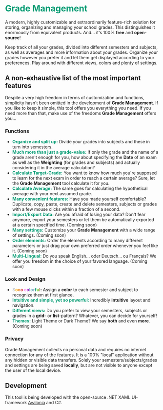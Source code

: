 # <span style="color:#009B72">Grade Management</span>

A modern, highly customizable and extraordinarily feature-rich solution for storing, organizing and managing your school grades.
This distinguishes it enormously from equivalent products. And... it's 100% **free** and **open-source**!

Keep track of all your grades, divided into different semesters and subjects, as well as averages and more information about your grades. 
Organize your grades however you prefer it and let them get displayed according to your preferences. 
Play around with different views, colors and plenty of settings.

## A non-exhaustive list of the most important features

Despite a very high freedom in terms of customization and functions, simplicity hasn't been omitted in the development of **Grade Management**. 
If you like to keep it simple, this tool offers you everything you need. 
If you need more than that, make use of the freedoms **Grade Management** offers you...

### Functions
- <span style="color:#009B72">**Organize and split up:**</span> Divide your grades into subjects and these in turn into semesters.
- <span style="color:#009B72">**Much more than just a grade-value:**</span> If only the grade and the name of a grade aren't enough for you,
  how about specifying the **Date** of an exam as well as the **Weighting** (for grades and subjects)
  and actually considering it in the average calculation?
- <span style="color:#009B72">**Calculate Target-Grade:**</span> 
You want to know how much you're supposed to learn for the next exam in order to reach a certain average? 
Sure, let the **Grade Management** tool calculate it for you.
- <span style="color:#009B72">**Calculate Average:**</span> 
The same goes for calculating the hypothetical average with your next assumed grade.
- <span style="color:#009B72">**Many convenient features:**</span> Have you made yourself comfortable? 
Duplicate, copy, paste, create and delete semesters, subjects or grades with a few mouse clicks within a fraction of a second.
- <span style="color:#009B72">**Import/Export Data:**</span> Are you afraid of losing your data? 
Don't fear anymore, export your semesters or let them be automatically exported at a certain specified time. (Coming soon)
- <span style="color:#009B72">**Many settings:**</span> Customize your **Grade Management** with a wide range of settings. (Coming soon)
- <span style="color:#009B72">**Order elements:**</span> Order the elements according to many different parameters 
or just drag your own preferred order whenever you feel like it. (Coming soon)
- <span style="color:#009B72">**Multi-Lingual:**</span> Do you speak English... oder Deutsch... ou Français?
We offer you freedom in the choice of your favored language. (Coming soon)

### Look and Design
- **<span style="color:#C7CAD1">S</span><span style="color:#FFAE03">o</span><span style="color:#EB8934">o</span><span style="color:#D64045">o</span>
<span style="color:#FF85FB">c</span><span style="color:#A326C9">o</span><span style="color:#5F8BB0">l</span><span style="color:#6FB3BF">o</span><span style="color:#A5B1CC">r</span><span style="color:#009B72">f</span><span style="color:#74CC31">u</span><span style="color:#A8744F">l</span>:** 
Assign a **color** to each semester and subject to recognize them at first glance.
- <span style="color:#009B72">**Intuitive and simple, yet so powerful:**</span> Incredibly **intuitive** layout and navigation.
- <span style="color:#009B72">**Different views:**</span> 
Do you prefer to view your semesters, subjects or grades in a **grid**- or **list**-pattern? Whatever, you can decide for yourself!
- <span style="color:#009B72">**Themes:**</span> Light Theme or Dark Theme? We say **both** and even **more**. (Coming soon)

### Privacy
Grade Management collects no personal data and requires no internet connection for any of the features. It is a 100% "local"
application without any hidden or visible data transfers. Solely your semesters/subjects/grades and settings are being saved
**locally**, but are not visible to anyone except the user of the local device.

## Development
This tool is being developed with the open-source .NET XAML UI-framework [Avalonia](https://avaloniaui.net/) and C#.